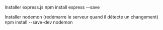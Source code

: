 Installer express.js
npm install express --save

Installer nodemon (redémarre le serveur quand il détecte un changement)
npm install --save-dev nodemon